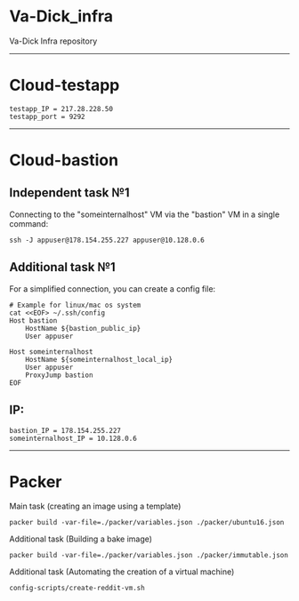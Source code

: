 # Va-Dick_infra
Va-Dick Infra repository




---
# Cloud-testapp
```
testapp_IP = 217.28.228.50
testapp_port = 9292
```




---
# Cloud-bastion

## Independent task №1

Connecting to the "someinternalhost" VM via the "bastion" VM in a single command:
```
ssh -J appuser@178.154.255.227 appuser@10.128.0.6
```

## Additional task №1
For a simplified connection, you can create a config file:
```
# Example for linux/mac os system
cat <<EOF> ~/.ssh/config
Host bastion
    HostName ${bastion_public_ip}
    User appuser

Host someinternalhost
    HostName ${someinternalhost_local_ip}
    User appuser
    ProxyJump bastion
EOF
```

## IP:
```
bastion_IP = 178.154.255.227
someinternalhost_IP = 10.128.0.6
```



---
# Packer

Main task (creating an image using a template)
```
packer build -var-file=./packer/variables.json ./packer/ubuntu16.json
```
Additional task (Building a bake image)
```
packer build -var-file=./packer/variables.json ./packer/immutable.json
```
Additional task (Automating the creation of a virtual machine)
```
config-scripts/create-reddit-vm.sh
```
